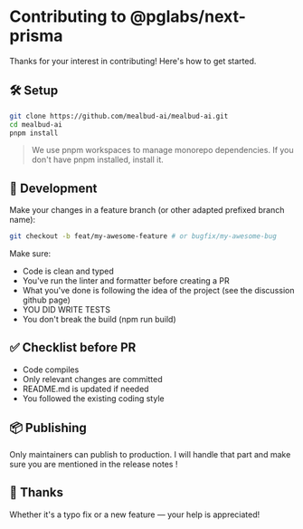 # Contributing to @pglabs/next-prisma

Thanks for your interest in contributing! Here's how to get started.

## 🛠 Setup

```bash
git clone https://github.com/mealbud-ai/mealbud-ai.git
cd mealbud-ai
pnpm install
```
> We use pnpm workspaces to manage monorepo dependencies. If you don't have pnpm installed, install it.

## 🚧 Development

Make your changes in a feature branch (or other adapted prefixed branch name):

```bash
git checkout -b feat/my-awesome-feature # or bugfix/my-awesome-bug
```

Make sure:

- Code is clean and typed
- You've run the linter and formatter before creating a PR
- What you've done is following the idea of the project (see the discussion github page)
- YOU DID WRITE TESTS 
- You don't break the build (npm run build)

## ✅ Checklist before PR

- Code compiles
- Only relevant changes are committed
- README.md is updated if needed
- You followed the existing coding style

## 📦 Publishing

Only maintainers can publish to production.
I will handle that part and make sure you are mentioned in the release notes !

## 🙏 Thanks

Whether it's a typo fix or a new feature — your help is appreciated!